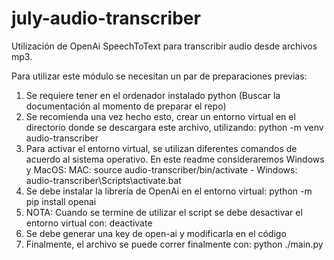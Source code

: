 # july-audio-transcriber
Utilización de OpenAi SpeechToText para transcribir audio desde archivos mp3.

Para utilizar este módulo se necesitan un par de preparaciones previas:

1. Se requiere tener en el ordenador instalado python (Buscar la documentación al momento de preparar el repo)
2. Se recomienda una vez hecho esto, crear un entorno virtual en el directorio donde se descargara este archivo, utilizando: python -m venv audio-transcriber
3. Para activar el entorno virtual, se utilizan diferentes comandos de acuerdo al sistema operativo. En este readme consideraremos Windows y MacOS: MAC: source audio-transcriber/bin/activate - Windows: audio-transcriber\Scripts\activate.bat
4. Se debe instalar la librería de OpenAi en el entorno virtual: python -m pip install openai
5. NOTA: Cuando se termine de utilizar el script se debe desactivar el entorno virtual con: deactivate
6. Se debe generar una key de open-ai y modificarla en el código
7. Finalmente, el archivo se puede correr finalmente con: python ./main.py
